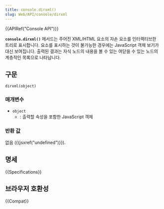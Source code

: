 ```yaml
---
title: console.dirxml()
slug: Web/API/console/dirxml
---
```


{{APIRef("Console API")}}

**`console.dirxml()`** 메서드는 주어진 XML/HTML 요소의 자손 요소를 인터랙티브한 트리로 표시합니다.
요소를 표시하는 것이 불가능한 경우에는 JavaScript 객체 보기가 대신 보여집니다.
출력된 결과는 자식 노드의 내용을 볼 수 있는 여닫을 수 있는 노드의 계층적인 목록으로 나타납니다.

## 구문

```js-nolint
dirxml(object)
```

### 매개변수

- `object`
  - : 출력할 속성을 포함한 JavaScript 객체

### 반환 값

없음 ({{jsxref("undefined")}}).

## 명세

{{Specifications}}

## 브라우저 호환성

{{Compat}}
